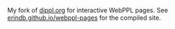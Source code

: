 My fork of [dippl.org](//dippl.org) for interactive WebPPL pages.
See [erindb.github.io/webppl-pages](//erindb.github.io/webppl-pages) for the compiled site.